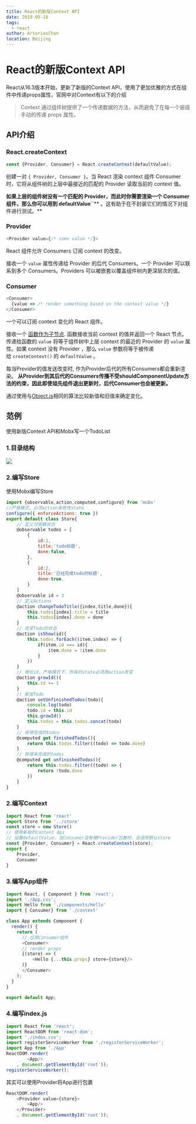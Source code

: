 ```yaml
---
title: React的新版Context API
date: 2019-05-18
tags:
  - react
author: ArtoriasChan
location: Beijing  
---
```


# React的新版Context API

React从16.3版本开始，更新了新版的Context API，使用了更加优雅的方式在组件中传递props属性，官网中对Context有以下的介绍
> Context 通过组件树提供了一个传递数据的方法，从而避免了在每一个层级手动的传递 props 属性。


## API介绍
### React.createContext
```javascript
const {Provider, Consumer} = React.createContext(defaultValue);
```

创建一对 `{ Provider, Consumer }`。当 React 渲染 context 组件 Consumer 时，它将从组件树的上层中最接近的匹配的 Provider 读取当前的 context 值。

**如果上层的组件树没有一个匹配的 Provider，而此时你需要渲染一个 Consumer 组件，那么你可以用到 defaultValue**``** 。这有助于在不封装它们的情况下对组件进行测试。**

### Provider
```javascript
<Provider value={/* some value */}>
```

React 组件允许 Consumers 订阅 context 的改变。

接收一个 `value` 属性传递给 Provider 的后代 Consumers。一个 Provider 可以联系到多个 Consumers。Providers 可以被嵌套以覆盖组件树内更深层次的值。

### Consumer
```javascript
<Consumer>
  {value => /* render something based on the context value */}
</Consumer>
```

一个可以订阅 context 变化的 React 组件。

接收一个 [函数作为子节点](https://react.docschina.org/docs/render-props.html#using-props-other-than-render). 函数接收当前 context 的值并返回一个 React 节点。传递给函数的 `value` 将等于组件树中上层 context 的最近的 Provider 的 `value` 属性。如果 context 没有 Provider ，那么 `value` 参数将等于被传递给 `createContext()` 的 `defaultValue` 。

每当Provider的值发送改变时, 作为Provider后代的所有Consumers都会重新渲染。 **从Provider到其后代的Consumers传播不受shouldComponentUpdate方法的约束，因此即使祖先组件退出更新时，后代Consumer也会被更新。**

通过使用与[Object.is](https://developer.mozilla.org/en-US/docs/Web/JavaScript/Reference/Global_Objects/Object/is#Description)相同的算法比较新值和旧值来确定变化。

## 范例
使用新版Context API和Mobx写一个TodoList
### 1.目录结构
![](~@assets/react-new-context-api/1536220593388-94382a12-da62-45f9-ab97-2028716dc6bb.png)
### 2.编写Store
使用Mobx编写Store
```javascript
import {observable,action,computed,configure} from 'mobx'
//严格模式，必须action来修改state
configure({ enforceActions: true }) 
export default class Store{
    // 定义可观察状态
    @observable todos = [
        {
            id:1,
            title:'todo标题',
            done:false,
        },
        {
            id:2,
            title:'已经完成todo的标题',
            done:true,
        }
    ]
    @observable id = 3
    // 定义Actions
    @action changeTodoTitle({index,title,done}){
        this.todos[index].title = title
        this.todos[index].done = done
    }
    // 改变Todo的状态
    @action isShow(id){
        this.todos.forEach((item,index) => {
            if(item.id === id){
                item.done = !item.done
            }
        })
    }
    // 增长id，严格模式下，所有的state必须用action改变
    @action growId(){
        this.id += 1
    }
    // 新加Todo
    @action setUnfinishedTodos(todo){
        console.log(todo)
        todo.id = this.id
        this.growId()
        this.todos = this.todos.concat(todo)
    }
    // 获得完成的todos
    @computed get finishedTodos(){
        return this.todos.filter((todo) => todo.done)
    }
    // 获得未完成的todos
    @computed get unfinishedTodos(){
        return this.todos.filter((todo) => {
            return !todo.done
        })
    }
}
```

### 2.编写Context
```javascript
import React from 'react'
import Store from '../store'
const store = new Store()
// 使用新版的content Api
// 设置defaultValue，当Consumer没有被Provider包裹时，会调用默认store
const {Provider, Consumer} = React.createContext(store);
export {
    Provider,
    Consumer
}
```

### 3.编写App组件
```javascript
import React, { Component } from 'react';
import './App.css';
import Hello from './components/Hello'
import { Consumer} from './context'

class App extends Component {
  render() {
    return (
      // 应用Consumer组件
      <Consumer>
      // render props
      {(store) => (
          <Hello {...this.props} store={store}/>
      )}
      </Consumer>
    );
  }
}

export default App;
```

### 4.编写index.js
```javascript
import React from 'react';
import ReactDOM from 'react-dom';
import './index.css';
import registerServiceWorker from './registerServiceWorker';
import App from './App'
ReactDOM.render(
        <App/>
    , document.getElementById('root'));
registerServiceWorker();
```
其实可以使用Provider将App进行包裹
```javascript
ReactDOM.render(
    <Provider value={store}>
        <App/>
    </Provider>
    , document.getElementById('root'));
```

